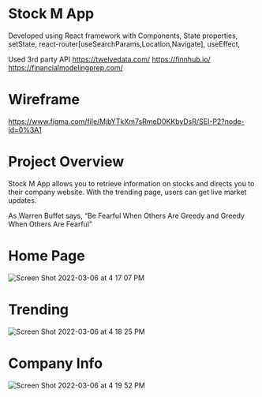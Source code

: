 # Stock M App

Developed using React framework with 
Components, State properties, setState, react-router[useSearchParams,Location,Navigate], useEffect,
    
Used 3rd party API
https://twelvedata.com/
https://finnhub.io/
https://financialmodelingprep.com/


# Wireframe
https://www.figma.com/file/MjbYTkXm7sRmeD0KKbyDsR/SEI-P2?node-id=0%3A1

# Project Overview

Stock M App allows you to retrieve information on stocks and directs you to
               their company website. With the trending page, users can get
                live market updates.

As Warren Buffet says, “Be Fearful When Others Are Greedy and Greedy When Others Are Fearful”

# Home Page
![Screen Shot 2022-03-06 at 4 17 07 PM](https://user-images.githubusercontent.com/93863129/156914991-5cee1c3f-d6de-45f7-a64a-9e9f2b22abcf.png)

# Trending
![Screen Shot 2022-03-06 at 4 18 25 PM](https://user-images.githubusercontent.com/93863129/156915024-86c47750-ed6d-4144-890b-595e24d37585.png)

# Company Info
![Screen Shot 2022-03-06 at 4 19 52 PM](https://user-images.githubusercontent.com/93863129/156915055-44eb1971-df8c-4acf-b5a3-77537d7b2ca9.png)
